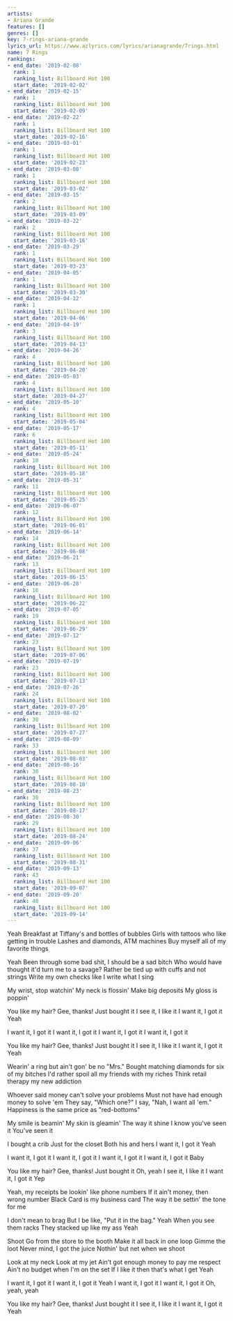 ```yaml
---
artists:
- Ariana Grande
features: []
genres: []
key: 7-rings-ariana-grande
lyrics_url: https://www.azlyrics.com/lyrics/arianagrande/7rings.html
name: 7 Rings
rankings:
- end_date: '2019-02-08'
  rank: 1
  ranking_list: Billboard Hot 100
  start_date: '2019-02-02'
- end_date: '2019-02-15'
  rank: 1
  ranking_list: Billboard Hot 100
  start_date: '2019-02-09'
- end_date: '2019-02-22'
  rank: 1
  ranking_list: Billboard Hot 100
  start_date: '2019-02-16'
- end_date: '2019-03-01'
  rank: 1
  ranking_list: Billboard Hot 100
  start_date: '2019-02-23'
- end_date: '2019-03-08'
  rank: 1
  ranking_list: Billboard Hot 100
  start_date: '2019-03-02'
- end_date: '2019-03-15'
  rank: 2
  ranking_list: Billboard Hot 100
  start_date: '2019-03-09'
- end_date: '2019-03-22'
  rank: 2
  ranking_list: Billboard Hot 100
  start_date: '2019-03-16'
- end_date: '2019-03-29'
  rank: 1
  ranking_list: Billboard Hot 100
  start_date: '2019-03-23'
- end_date: '2019-04-05'
  rank: 1
  ranking_list: Billboard Hot 100
  start_date: '2019-03-30'
- end_date: '2019-04-12'
  rank: 1
  ranking_list: Billboard Hot 100
  start_date: '2019-04-06'
- end_date: '2019-04-19'
  rank: 3
  ranking_list: Billboard Hot 100
  start_date: '2019-04-13'
- end_date: '2019-04-26'
  rank: 4
  ranking_list: Billboard Hot 100
  start_date: '2019-04-20'
- end_date: '2019-05-03'
  rank: 4
  ranking_list: Billboard Hot 100
  start_date: '2019-04-27'
- end_date: '2019-05-10'
  rank: 4
  ranking_list: Billboard Hot 100
  start_date: '2019-05-04'
- end_date: '2019-05-17'
  rank: 6
  ranking_list: Billboard Hot 100
  start_date: '2019-05-11'
- end_date: '2019-05-24'
  rank: 10
  ranking_list: Billboard Hot 100
  start_date: '2019-05-18'
- end_date: '2019-05-31'
  rank: 11
  ranking_list: Billboard Hot 100
  start_date: '2019-05-25'
- end_date: '2019-06-07'
  rank: 12
  ranking_list: Billboard Hot 100
  start_date: '2019-06-01'
- end_date: '2019-06-14'
  rank: 14
  ranking_list: Billboard Hot 100
  start_date: '2019-06-08'
- end_date: '2019-06-21'
  rank: 13
  ranking_list: Billboard Hot 100
  start_date: '2019-06-15'
- end_date: '2019-06-28'
  rank: 16
  ranking_list: Billboard Hot 100
  start_date: '2019-06-22'
- end_date: '2019-07-05'
  rank: 19
  ranking_list: Billboard Hot 100
  start_date: '2019-06-29'
- end_date: '2019-07-12'
  rank: 23
  ranking_list: Billboard Hot 100
  start_date: '2019-07-06'
- end_date: '2019-07-19'
  rank: 23
  ranking_list: Billboard Hot 100
  start_date: '2019-07-13'
- end_date: '2019-07-26'
  rank: 24
  ranking_list: Billboard Hot 100
  start_date: '2019-07-20'
- end_date: '2019-08-02'
  rank: 30
  ranking_list: Billboard Hot 100
  start_date: '2019-07-27'
- end_date: '2019-08-09'
  rank: 33
  ranking_list: Billboard Hot 100
  start_date: '2019-08-03'
- end_date: '2019-08-16'
  rank: 30
  ranking_list: Billboard Hot 100
  start_date: '2019-08-10'
- end_date: '2019-08-23'
  rank: 30
  ranking_list: Billboard Hot 100
  start_date: '2019-08-17'
- end_date: '2019-08-30'
  rank: 29
  ranking_list: Billboard Hot 100
  start_date: '2019-08-24'
- end_date: '2019-09-06'
  rank: 37
  ranking_list: Billboard Hot 100
  start_date: '2019-08-31'
- end_date: '2019-09-13'
  rank: 43
  ranking_list: Billboard Hot 100
  start_date: '2019-09-07'
- end_date: '2019-09-20'
  rank: 40
  ranking_list: Billboard Hot 100
  start_date: '2019-09-14'
---
```


Yeah
Breakfast at Tiffany's and bottles of bubbles
Girls with tattoos who like getting in trouble
Lashes and diamonds, ATM machines
Buy myself all of my favorite things

Yeah
Been through some bad shit, I should be a sad bitch
Who would have thought it'd turn me to a savage?
Rather be tied up with cuffs and not strings
Write my own checks like I write what I sing

My wrist, stop watchin'
My neck is flossin'
Make big deposits
My gloss is poppin'

You like my hair?
Gee, thanks! Just bought it
I see it, I like it
I want it, I got it
Yeah

I want it, I got it
I want it, I got it
I want it, I got it
I want it, I got it

You like my hair?
Gee, thanks! Just bought it
I see it, I like it
I want it, I got it
Yeah

Wearin' a ring but ain't gon' be no "Mrs."
Bought matching diamonds for six of my bitches
I'd rather spoil all my friends with my riches
Think retail therapy my new addiction

Whoever said money can't solve your problems
Must not have had enough money to solve 'em
They say, "Which one?" I say, "Nah, I want all 'em."
Happiness is the same price as "red-bottoms"

My smile is beamin'
My skin is gleamin'
The way it shine
I know you've seen it
You've seen it

I bought a crib
Just for the closet
Both his and hers
I want it, I got it
Yeah

I want it, I got it
I want it, I got it
I want it, I got it
I want it, I got it
Baby

You like my hair?
Gee, thanks! Just bought it
Oh, yeah
I see it, I like it
I want it, I got it
Yep

Yeah, my receipts be lookin' like phone numbers
If it ain't money, then wrong number
Black Card is my business card
The way it be settin' the tone for me

I don't mean to brag
But I be like, "Put it in the bag."
Yeah
When you see them racks
They stacked up like my ass
Yeah

Shoot
Go from the store to the booth
Make it all back in one loop
Gimme the loot
Never mind, I got the juice
Nothin' but net when we shoot

Look at my neck
Look at my jet
Ain't got enough money to pay me respect
Ain't no budget when I'm on the set
If I like it then that's what I get
Yeah

I want it, I got it
I want it, I got it
Yeah
I want it, I got it
I want it, I got it
Oh, yeah, yeah

You like my hair?
Gee, thanks! Just bought it
I see it, I like it
I want it, I got it
Yeah



